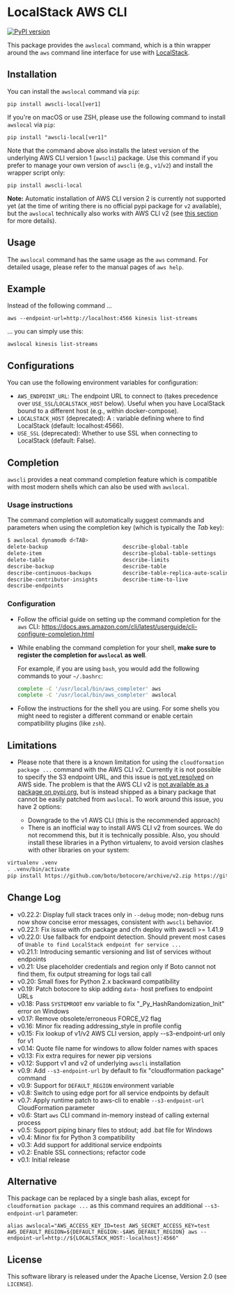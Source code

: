 # LocalStack AWS CLI

[![PyPI version][pypi-version]][pypi]

This package provides the `awslocal` command, which is a thin wrapper around the `aws`
command line interface for use with [LocalStack](https://github.com/localstack/localstack).

## Installation

You can install the `awslocal` command via `pip`:

```console
pip install awscli-local[ver1]
```

If you're on macOS or use ZSH, please use the following command to install `awslocal` via `pip`:
```console
pip install "awscli-local[ver1]"
```

Note that the command above also installs the latest version of the underlying AWS CLI version 1 (`awscli`) package. Use this command if you prefer to manage your own version of `awscli` (e.g., `v1`/`v2`) and install the wrapper script only:
```console
pip install awscli-local
```

**Note:** Automatic installation of AWS CLI version 2 is currently not supported yet (at the time of writing there is no official pypi package for `v2` available), but the `awslocal` technically also works with AWS CLI v2 (see [this section](#Limitations) for more details).

## Usage

The `awslocal` command has the same usage as the `aws` command. For detailed usage, please refer to the manual pages of `aws help`.

## Example

Instead of the following command ...

```console
aws --endpoint-url=http://localhost:4566 kinesis list-streams
```

... you can simply use this:

```console
awslocal kinesis list-streams
```

## Configurations

You can use the following environment variables for configuration:

* `AWS_ENDPOINT_URL`: The endpoint URL to connect to (takes precedence over `USE_SSL`/`LOCALSTACK_HOST` below).
  Useful when you have LocalStack bound to a different host (e.g., within docker-compose).
* `LOCALSTACK_HOST` (deprecated): A <hostname>:<port> variable defining where to find LocalStack (default: localhost:4566).
* `USE_SSL` (deprecated): Whether to use SSL when connecting to LocalStack (default: False).

## Completion

`awscli` provides a neat command completion feature which is compatible with most modern shells which can also be used with `awslocal`.

### Usage instructions

The command completion will automatically suggest commands and parameters when using the completion key (which is typically the _Tab_ key):

```sh
$ awslocal dynamodb d<TAB>
delete-backup                        describe-global-table
delete-item                          describe-global-table-settings
delete-table                         describe-limits
describe-backup                      describe-table
describe-continuous-backups          describe-table-replica-auto-scaling
describe-contributor-insights        describe-time-to-live
describe-endpoints
```

### Configuration

- Follow the official guide on setting up the command completion for the `aws` CLI: https://docs.aws.amazon.com/cli/latest/userguide/cli-configure-completion.html
- While enabling the command completion for your shell, **make sure to register the completion for `awslocal` as well**.

  For example, if you are using `bash`, you would add the following commands to your `~/.bashrc`:
  ```sh
  complete -C '/usr/local/bin/aws_completer' aws
  complete -C '/usr/local/bin/aws_completer' awslocal
  ```
- Follow the instructions for the shell you are using. For some shells you might need to register a different command or enable certain compatibility plugins (like `zsh`).

## Limitations

* Please note that there is a known limitation for using the `cloudformation package ...` command with the AWS CLI v2. Currently it is not possible to specify the S3 endpoint URL, and this issue is [not yet resolved](https://github.com/aws/aws-cli/pull/3309) on AWS side. The problem is that the AWS CLI v2 is [not available as a package on pypi.org](https://github.com/aws/aws-cli/issues/4947), but is instead shipped as a binary package that cannot be easily patched from `awslocal`. To work around this issue, you have 2 options:

   - Downgrade to the v1 AWS CLI (this is the recommended approach)
   - There is an inofficial way to install AWS CLI v2 from sources. We do not recommend this, but it is technically possible. Also, you should install these libraries in a Python virtualenv, to avoid version clashes with other libraries on your system:
```sh
virtualenv .venv
. .venv/bin/activate
pip install https://github.com/boto/botocore/archive/v2.zip https://github.com/aws/aws-cli/archive/v2.zip
```

## Change Log

* v0.22.2: Display full stack traces only in `--debug` mode; non-debug runs now show concise error messages, consistent with `awscli` behavior.
* v0.22.1: Fix issue with cfn package and cfn deploy with awscli >= 1.41.9
* v0.22.0: Use fallback for endpoint detection. Should prevent most cases of `Unable to find LocalStack endpoint for service ...`
* v0.21.1: Introducing semantic versioning and list of services without endpoints
* v0.21: Use placeholder credentials and region only if Boto cannot not find them, fix output streaming for logs tail call
* v0.20: Small fixes for Python 2.x backward compatibility
* v0.19: Patch botocore to skip adding `data-` host prefixes to endpoint URLs
* v0.18: Pass `SYSTEMROOT` env variable to fix "_Py_HashRandomization_Init" error on Windows
* v0.17: Remove obsolete/erroneous FORCE_V2 flag
* v0.16: Minor fix reading addressing_style in profile config
* v0.15: Fix lookup of v1/v2 AWS CLI version, apply --s3-endpoint-url only for v1
* v0.14: Quote file name for windows to allow folder names with spaces
* v0.13: Fix extra requires for newer pip versions
* v0.12: Support v1 and v2 of underlying `awscli` installation
* v0.9: Add `--s3-endpoint-url` by default to fix "cloudformation package" command
* v0.9: Support for `DEFAULT_REGION` environment variable
* v0.8: Switch to using edge port for all service endpoints by default
* v0.7: Apply runtime patch to aws-cli to enable `--s3-endpoint-url` CloudFormation parameter
* v0.6: Start `aws` CLI command in-memory instead of calling external process
* v0.5: Support piping binary files to stdout; add .bat file for Windows
* v0.4: Minor fix for Python 3 compatibility
* v0.3: Add support for additional service endpoints
* v0.2: Enable SSL connections; refactor code
* v0.1: Initial release

## Alternative

This package can be replaced by a single bash alias, except for `cloudformation package ...` as this command requires an additional `--s3-endpoint-url` parameter:
```console
alias awslocal="AWS_ACCESS_KEY_ID=test AWS_SECRET_ACCESS_KEY=test AWS_DEFAULT_REGION=${DEFAULT_REGION:-$AWS_DEFAULT_REGION} aws --endpoint-url=http://${LOCALSTACK_HOST:-localhost}:4566"
```

## License

This software library is released under the Apache License, Version 2.0 (see `LICENSE`).

[pypi-version]: https://img.shields.io/pypi/v/awscli-local.svg
[pypi]: https://pypi.org/project/awscli-local/
